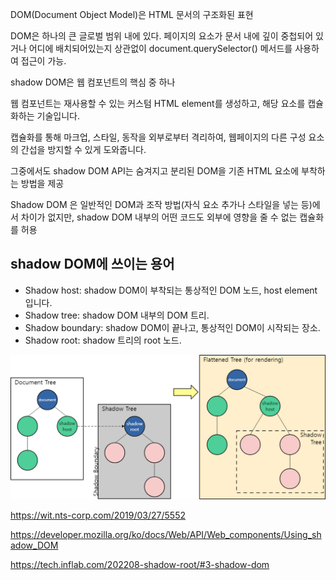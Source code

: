 DOM(Document Object Model)은 HTML 문서의 구조화된 표현


DOM은 하나의 큰 글로벌 범위 내에 있다.
페이지의 요소가 문서 내에 깊이 중첩되어 있거나 어디에 배치되어있는지 상관없이 document.querySelector() 메서드를 사용하여 접근이 가능.  



shadow DOM은 웹 컴포넌트의 핵심 중 하나
  
웹 컴포넌트는 재사용할 수 있는 커스텀 HTML element를 생성하고, 해당 요소를 캡슐화하는 기술입니다.

캡슐화를 통해 마크업, 스타일, 동작을 외부로부터 격리하여, 웹페이지의 다른 구성 요소의 간섭을 방지할 수 있게 도와줍니다.

그중에서도 shadow DOM API는 숨겨지고 분리된 DOM을 기존 HTML 요소에 부착하는 방법을 제공

Shadow DOM 은 일반적인 DOM과 조작 방법(자식 요소 추가나 스타일을 넣는 등)에서 차이가 없지만, shadow DOM 내부의 어떤 코드도 외부에 영향을 줄 수 없는 캡슐화를 허용

## shadow DOM에 쓰이는 용어 
- Shadow host: shadow DOM이 부착되는 통상적인 DOM 노드, host element입니다.
- Shadow tree: shadow DOM 내부의 DOM 트리.
- Shadow boundary: shadow DOM이 끝나고, 통상적인 DOM이 시작되는 장소.
- Shadow root: shadow 트리의 root 노드.

![Alt text](image.png)


 https://wit.nts-corp.com/2019/03/27/5552

 https://developer.mozilla.org/ko/docs/Web/API/Web_components/Using_shadow_DOM

 https://tech.inflab.com/202208-shadow-root/#3-shadow-dom